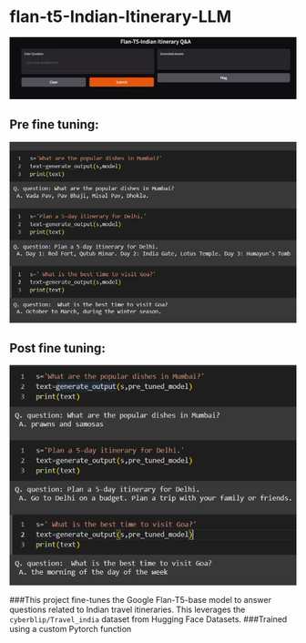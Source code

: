 # flan-t5-Indian-Itinerary-LLM

![Project Demo:](https://github.com/megashyam/LLMs/blob/main/flan_t5_base_travel_india/Imgs/demo.gif)

## Pre fine tuning:
![alt_text](https://github.com/megashyam/LLMs/blob/main/flan_t5_base_travel_india/Imgs/post_tuning.png)

## Post fine tuning:
![alt_text](https://github.com/megashyam/LLMs/blob/main/flan_t5_base_travel_india/Imgs/pre_tuning.png)

###This project fine-tunes the Google Flan-T5-base model to answer questions related to Indian travel itineraries. This leverages the `cyberblip/Travel_india` dataset from Hugging Face Datasets.
###Trained using a custom Pytorch function

